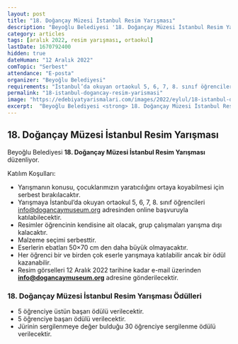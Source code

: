 ```yaml
---
layout: post
title: "18. Doğançay Müzesi İstanbul Resim Yarışması"
description: "Beyoğlu Belediyesi '18. Doğançay Müzesi İstanbul Resim Yarışması' düzenliyor."
category: articles
tags: [aralık 2022, resim yarışması, ortaokul]
lastDate: 1670792400
hidden: true
dateHuman: "12 Aralık 2022"
comTopic: "Serbest"
attendance: "E-posta"
organizer: "Beyoğlu Belediyesi"
requirements: "İstanbul’da okuyan ortaokul 5, 6, 7, 8. sınıf öğrencileri katılabilir."
permalink: "18-istanbul-dogancay-resim-yarismasi"
image: "https://edebiyatyarismalari.com/images/2022/eylul/18-istanbul-dogancay-resim-yarismasi.jpg"
excerpt:  "Beyoğlu Belediyesi <strong> 18. Doğançay Müzesi İstanbul Resim Yarışması </strong> düzenliyor."
---
```


## 18. Doğançay Müzesi İstanbul Resim Yarışması
Beyoğlu Belediyesi **18. Doğançay Müzesi İstanbul Resim Yarışması** düzenliyor.  

Katılım Koşulları:
- Yarışmanın konusu, çocuklarımızın yaratıcılığını ortaya koyabilmesi için serbest bırakılacaktır. 
- Yarışmaya İstanbul’da okuyan ortaokul 5, 6, 7, 8. sınıf öğrencileri info@dogancaymuseum.org adresinden online başvuruyla katılabilecektir.
- Resimler öğrencinin kendisine ait olacak, grup çalışmaları yarışma dışı kalacaktır. 
- Malzeme seçimi serbesttir. 
- Eserlerin ebatları 50×70 cm den daha büyük olmayacaktır. 
- Her öğrenci bir ve birden çok eserle yarışmaya katılabilir ancak bir ödül kazanabilir.
- Resim görselleri 12 Aralık 2022 tarihine kadar e-mail üzerinden **info@dogancaymuseum.org** adresine gönderilecektir. 


### 18. Doğançay Müzesi İstanbul Resim Yarışması Ödülleri
- 5 öğrenciye üstün başarı ödülü verilecektir.
- 5 öğrenciye başarı ödülü verilecektir. 
- Jürinin sergilenmeye değer bulduğu 30 öğrenciye sergilenme ödülü verilecektir.